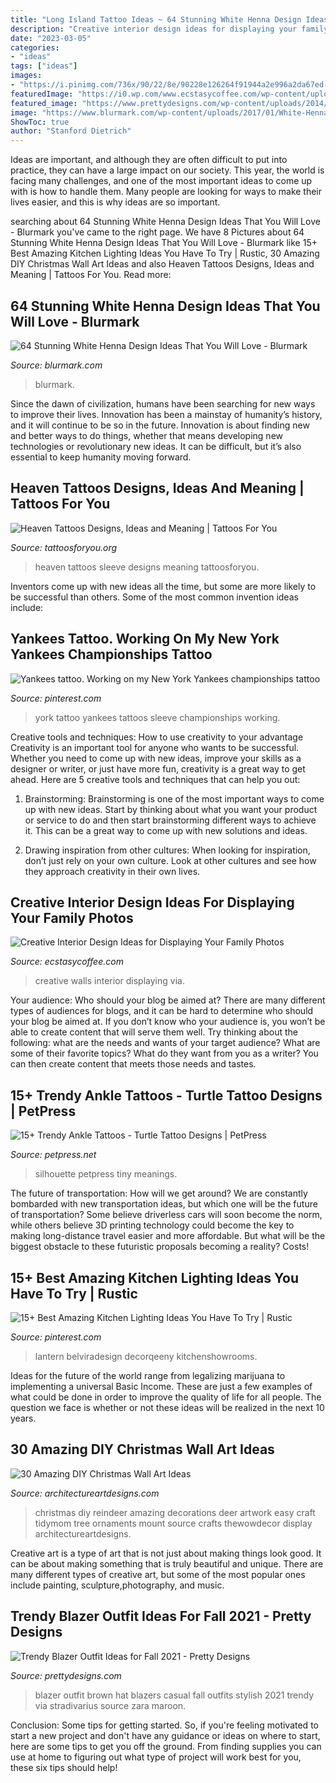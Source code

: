 ```yaml
---
title: "Long Island Tattoo Ideas ~ 64 Stunning White Henna Design Ideas That You Will Love"
description: "Creative interior design ideas for displaying your family photos"
date: "2023-03-05"
categories:
- "ideas"
tags: ["ideas"]
images:
- "https://i.pinimg.com/736x/90/22/8e/90228e126264f91944a2e996a2da67ed--tattoo-sleeves-new-york-yankees.jpg"
featuredImage: "https://i0.wp.com/www.ecstasycoffee.com/wp-content/uploads/2014/12/263.jpg"
featured_image: "https://www.prettydesigns.com/wp-content/uploads/2014/09/Brown-Blazer-Outfit-with-a-Hat.jpg"
image: "https://www.blurmark.com/wp-content/uploads/2017/01/White-Henna-Design-5.jpg"
ShowToc: true
author: "Stanford Dietrich"
---
```



Ideas are important, and although they are often difficult to put into practice, they can have a large impact on our society. This year, the world is facing many challenges, and one of the most important ideas to come up with is how to handle them. Many people are looking for ways to make their lives easier, and this is why ideas are so important.

	

		
searching about 64 Stunning White Henna Design Ideas That You Will Love - Blurmark you've came to the right page. We have 8 Pictures about 64 Stunning White Henna Design Ideas That You Will Love - Blurmark like 15+ Best Amazing Kitchen Lighting Ideas You Have To Try | Rustic, 30 Amazing DIY Christmas Wall Art Ideas and also Heaven Tattoos Designs, Ideas and Meaning | Tattoos For You. Read more:
		
    
## 64 Stunning White Henna Design Ideas That You Will Love - Blurmark

<img loading=lazy src="https://www.blurmark.com/wp-content/uploads/2017/01/White-Henna-Design-5.jpg" onerror="this.onerror=null;this.src='https://tse2.mm.bing.net/th?id=OIP.NnuCCUI6lvl8jA2n9FJNsgHaHa&amp;pid=15.1';" alt="64 Stunning White Henna Design Ideas That You Will Love - Blurmark">

_Source: blurmark.com_

>blurmark. 

	

Since the dawn of civilization, humans have been searching for new ways to improve their lives. Innovation has been a mainstay of humanity’s history, and it will continue to be so in the future. Innovation is about finding new and better ways to do things, whether that means developing new technologies or revolutionary new ideas. It can be difficult, but it’s also essential to keep humanity moving forward.

    
## Heaven Tattoos Designs, Ideas And Meaning | Tattoos For You

<img loading=lazy src="http://www.tattoosforyou.org/wp-content/uploads/2016/03/Heaven-Sleeve-Tattoos.jpg" onerror="this.onerror=null;this.src='https://tse2.mm.bing.net/th?id=OIP.tfs44CbTg1lUDZt2m5u7JgHaNq&amp;pid=15.1';" alt="Heaven Tattoos Designs, Ideas and Meaning | Tattoos For You">

_Source: tattoosforyou.org_

>heaven tattoos sleeve designs meaning tattoosforyou. 

	

Inventors come up with new ideas all the time, but some are more likely to be successful than others. Some of the most common invention ideas include:

    
## Yankees Tattoo. Working On My New York Yankees Championships Tattoo

<img loading=lazy src="https://i.pinimg.com/736x/90/22/8e/90228e126264f91944a2e996a2da67ed--tattoo-sleeves-new-york-yankees.jpg" onerror="this.onerror=null;this.src='https://tse1.mm.bing.net/th?id=OIP.U3mbFXhtxCvWz0wqld68sAHaNJ&amp;pid=15.1';" alt="Yankees tattoo. Working on my New York Yankees championships tattoo">

_Source: pinterest.com_

>york tattoo yankees tattoos sleeve championships working. 

	

Creative tools and techniques: How to use creativity to your advantage
Creativity is an important tool for anyone who wants to be successful. Whether you need to come up with new ideas, improve your skills as a designer or writer, or just have more fun, creativity is a great way to get ahead. Here are 5 creative tools and techniques that can help you out:
1. Brainstorming: Brainstorming is one of the most important ways to come up with new ideas. Start by thinking about what you want your product or service to do and then start brainstorming different ways to achieve it. This can be a great way to come up with new solutions and ideas.

2. Drawing inspiration from other cultures: When looking for inspiration, don’t just rely on your own culture. Look at other cultures and see how they approach creativity in their own lives.

    
## Creative Interior Design Ideas For Displaying Your Family Photos

<img loading=lazy src="https://i0.wp.com/www.ecstasycoffee.com/wp-content/uploads/2014/12/263.jpg" onerror="this.onerror=null;this.src='https://tse3.mm.bing.net/th?id=OIP.qP_1f2CN3Nuky1FkAiKc0wHaLJ&amp;pid=15.1';" alt="Creative Interior Design Ideas for Displaying Your Family Photos">

_Source: ecstasycoffee.com_

>creative walls interior displaying via. 

	

Your audience: Who should your blog be aimed at?
There are many different types of audiences for blogs, and it can be hard to determine who should your blog be aimed at. If you don’t know who your audience is, you won’t be able to create content that will serve them well. Try thinking about the following: what are the needs and wants of your target audience? What are some of their favorite topics? What do they want from you as a writer? You can then create content that meets those needs and tastes.

    
## 15+ Trendy Ankle Tattoos - Turtle Tattoo Designs | PetPress

<img loading=lazy src="https://cdn.petpress.net/wp-content/uploads/2020/04/12013341/turtle-ankle-tattoo-design-scaled.jpg" onerror="this.onerror=null;this.src='https://tse1.mm.bing.net/th?id=OIP.cJDJXVaDu_n18YEbzOYV1QHaJ4&amp;pid=15.1';" alt="15+ Trendy Ankle Tattoos - Turtle Tattoo Designs | PetPress">

_Source: petpress.net_

>silhouette petpress tiny meanings. 

	

The future of transportation: How will we get around?
We are constantly bombarded with new transportation ideas, but which one will be the future of transportation? Some believe driverless cars will soon become the norm, while others believe 3D printing technology could become the key to making long-distance travel easier and more affordable. But what will be the biggest obstacle to these futuristic proposals becoming a reality? Costs!

    
## 15+ Best Amazing Kitchen Lighting Ideas You Have To Try | Rustic

<img loading=lazy src="https://i.pinimg.com/736x/43/6b/47/436b47e414f8f7928f9a60697ef26027.jpg" onerror="this.onerror=null;this.src='https://tse3.mm.bing.net/th?id=OIP.Sp5ksSHMCFNNnc-1wk4C_QHaJ6&amp;pid=15.1';" alt="15+ Best Amazing Kitchen Lighting Ideas You Have To Try | Rustic">

_Source: pinterest.com_

>lantern belviradesign decorqeeny kitchenshowrooms. 

	

Ideas for the future of the world range from legalizing marijuana to implementing a universal Basic Income. These are just a few examples of what could be done in order to improve the quality of life for all people. The question we face is whether or not these ideas will be realized in the next 10 years.

    
## 30 Amazing DIY Christmas Wall Art Ideas

<img loading=lazy src="http://www.architectureartdesigns.com/wp-content/uploads/2013/12/719.jpg" onerror="this.onerror=null;this.src='https://tse2.mm.bing.net/th?id=OIP.hr7e6WqYun2OZxicT5U-0AHaLL&amp;pid=15.1';" alt="30 Amazing DIY Christmas Wall Art Ideas">

_Source: architectureartdesigns.com_

>christmas diy reindeer amazing decorations deer artwork easy craft tidymom tree ornaments mount source crafts thewowdecor display architectureartdesigns. 

	

Creative art is a type of art that is not just about making things look good. It can be about making something that is truly beautiful and unique. There are many different types of creative art, but some of the most popular ones include painting, sculpture,photography, and music.

    
## Trendy Blazer Outfit Ideas For Fall 2021 - Pretty Designs

<img loading=lazy src="https://www.prettydesigns.com/wp-content/uploads/2014/09/Brown-Blazer-Outfit-with-a-Hat.jpg" onerror="this.onerror=null;this.src='https://tse4.mm.bing.net/th?id=OIP.T_VfDUU3jTF5sGvki8kAuAHaK3&amp;pid=15.1';" alt="Trendy Blazer Outfit Ideas for Fall 2021 - Pretty Designs">

_Source: prettydesigns.com_

>blazer outfit brown hat blazers casual fall outfits stylish 2021 trendy via stradivarius source zara maroon. 

	

Conclusion: Some tips for getting started.
So, if you're feeling motivated to start a new project and don't have any guidance or ideas on where to start, here are some tips to get you off the ground. From finding supplies you can use at home to figuring out what type of project will work best for you, these six tips should help!

